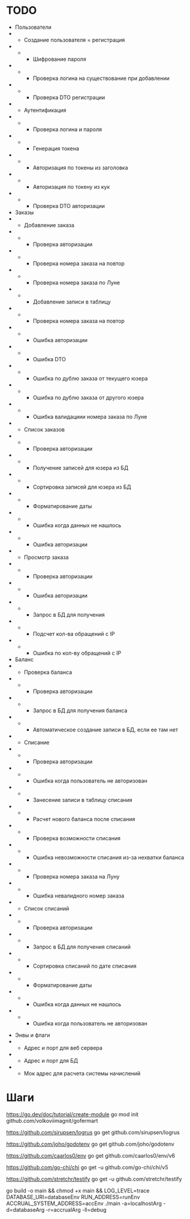 # TODO

- Пользователи
- - Создание пользователя = регистрация
- - - Шифрование пароля
- - - Проверка логина на существование при добавлении
- - - Проверка DTO регистрации
- - Аутентификация
- - - Проверка логина и пароля
- - - Генерация токена
- - - Авторизация по токены из заголовка
- - - Авторизация по токену из кук
- - - Проверка DTO авторизации
- Заказы
- - Добавление заказа
- - - Проверка авторизации
- - - Проверка номера заказа на повтор
- - - Проверка номера заказа по Луне
- - - Добавление записи в таблицу
- - - Проверка номера заказа на повтор
- - - Ошибка авторизации
- - - Ошибка DTO
- - - Ошибка по дублю заказа от текущего юзера
- - - Ошибка по дублю заказа от другого юзера
- - - Ошибка валидациии номера заказа по Луне
- - Список заказов
- - - Проверка авторизации
- - - Получение записей для юзера из БД
- - - Сортировка записей для юзера из БД
- - - Форматирование даты
- - - Ошибка когда данных не нашлось
- - - Ошибка авторизации
- - Просмотр заказа
- - - Проверка авторизации
- - - Ошибка авторизации
- - - Запрос в БД для получения
- - - Подсчет кол-ва обращений с IP
- - - Ошибка по кол-ву обращений с IP
- Баланс
- - Проверка баланса
- - - Проверка авторизации
- - - Запрос в БД для получения баланса
- - - Автоматическое создание записи в БД, если ее там нет
- - Списание
- - - Проверка авторизации
- - - Ошибка когда пользователь не авторизован
- - - Занесение записи в таблицу списания
- - - Расчет нового баланса после списания
- - - Проверка возможности списания
- - - Ошибка невозможности списания из-за нехватки баланса
- - - Проверка номера заказа на Луну
- - - Ошибка невалидного номер заказа
- - Список списаний
- - - Проверка авторизации
- - - Запрос в БД для получения списаний
- - - Сортировка списаний по дате списания
- - - Форматирование даты
- - - Ошибка когда данных не нашлось
- - - Ошибка когда пользователь не авторизован
+ Энвы и флаги
+ - Адрес и порт для веб сервера
+ - Адрес и порт для БД
+ - Мок адрес для расчета системы начислений

# Шаги

https://go.dev/doc/tutorial/create-module
go mod init github.com/volkoviimagnit/gofermart

https://github.com/sirupsen/logrus
go get github.com/sirupsen/logrus

https://github.com/joho/godotenv
go get github.com/joho/godotenv

https://github.com/caarlos0/env
go get github.com/caarlos0/env/v6

https://github.com/go-chi/chi
go get -u github.com/go-chi/chi/v5

https://github.com/stretchr/testify
go get -u github.com/stretchr/testify

go build -o main && chmod +x main && LOG_LEVEL=trace DATABASE_URI=databaseEnv RUN_ADDRESS=runEnv ACCRUAL_SYSTEM_ADDRESS=accEnv ./main -a=localhostArg -d=databaseArg -r=accrualArg -ll=debug
